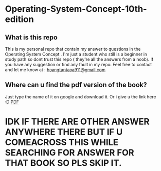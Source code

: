 # Operating-System-Concept-10th-edition #
## What is this repo ##
This is my personal repo that contain my answer to questions in the Operating System Concept . I'm just a student who still is a beginner in study path so dont trust this repo ( they're all the answers from a noob). If you have any suggestion or find any fault in my repo. Feel free to contact and let me know at : hoangtantaoa911@gmail.com

## Where can u find the pdf version of the book?

Just type the name of it on google and download it. Or i give u the link here :D 
[PDF](https://archive.org/details/operatingsystemconcepts10th)

# IDK IF THERE ARE OTHER ANSWER ANYWHERE THERE BUT IF U COMEACROSS THIS WHILE SEARCHING FOR ANSWER FOR THAT BOOK SO PLS SKIP IT.

